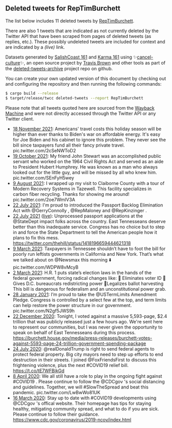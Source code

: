 ## Deleted tweets for RepTimBurchett

The list below includes 11 deleted tweets by
[RepTimBurchett](https://twitter.com/RepTimBurchett).

There are also 1 tweets that are indicated as not currently
deleted by the Twitter API that have been scraped from pages of deleted tweets (as replies, etc.).
These possibly undeleted tweets are included for context and are indicated by a _(live)_ link.


Datasets generated by [SalishCoast 161](https://twitter.com/SalishCoastA) and [Karma 161](https://twitter.com/KarmaOneSixOne)
using ✨[cancel-culture](https://github.com/travisbrown/cancel-culture)✨, an open source project by [Travis Brown](https://twitter.com/travisbrown) 
and other tools as part of the [deleted-tweets-archive](https://github.com/salcoast/deleted-tweets-archive/) project repo on github.

You can create your own updated version of this document by checking out and configuring the
repository and then running the following commands:

```bash
$ cargo build --release
$ target/release/twcc deleted-tweets --report RepTimBurchett
```

Please note that all tweets quoted here are sourced from the
[Wayback Machine](https://web.archive.org) and were not directly accessed through the Twitter API or
any Twitter client.

* [18 November 2021](https://web.archive.org/web/20211118171614/https://twitter.com/RepTimBurchett/status/1461382699634077702): Americans' travel costs this holiday season will be higher than ever thanks to Biden's war on affordable energy. It's easy for Joe Biden and his cabinet to ignore this problem. They never see the bill since taxpayers fund all their fancy private travel. pic.twitter.com/2cSeNWToD2
* [19 October 2021](https://web.archive.org/web/20211019215038/https://twitter.com/RepTimBurchett/status/1450580075364159488): My friend John Stewart was an accomplished public servant who worked on the 1964 Civil Rights Act and served as an aide to President Hubert Humphrey. He was known as a man who always looked out for the little guy, and will be missed by all who knew him. pic.twitter.com/SEnFyH5wey
* [ 9 August 2021](https://web.archive.org/web/20210809154255/https://twitter.com/RepTimBurchett/status/1424757979698565121): I wrapped up my visit to Claiborne County with a tour of Modern Recovery Systems in Tazewell. This facility specializes in carbon fiber recycling. Thanks for showing me around! pic.twitter.com/2oe7WmIV3A
* [22 July 2021](https://web.archive.org/web/20210722145715/https://twitter.com/RepTimBurchett/status/1418223510779011072): I'm proud to introduced the Passport Backlog Elimination Act with  @GerryConnolly ,  @RepMaloney  and  @RepKinzinger .
* [22 July 2021](https://web.archive.org/web/20210722145715/https://twitter.com/RepTimBurchett/status/1418223510779011072) ([live](https://twitter.com/RepTimBurchett/status/1418223509256478722)): Unprocessed passport applications at the  @StateDept  impact folks across the country. East Tennesseans deserve better than this inadequate service. Congress has no choice but to step in and force the State Department to tell the American people how it plans to fix this mess. https://twitter.com/thehill/status/1418196659444621318
* [ 9 March 2021](https://web.archive.org/web/20210309000400/https://twitter.com/RepTimBurchett/status/1369076394190401538): Taxpayers in Tennessee shouldn’t have to foot the bill for poorly run leftists governments in California and New York. That’s what we talked about on  @Newsmax  this morning ⬇️ pic.twitter.com/WDPW8vMcyB
* [ 2 March 2021](https://web.archive.org/web/20210302164346/https://twitter.com/RepTimBurchett/status/1366791218596880397): H.R. 1 puts state’s election laws in the hands of the federal government,  forcing radical changes like:  🚨 Eliminates voter ID 🚨 Gives D.C. bureaucrats redistricting power 🚨Legalizes ballot harvesting  This bill is dangerous for federalism and an unconstitutional power grab.
* [28 January 2021](https://web.archive.org/web/20210128150336/https://twitter.com/RepTimBurchett/status/1354807045019504640): I’m proud to take the  @USTermLimits   Amendment Pledge. Congress is controlled by a select few at the top, and term limits can help restore the power structure in our government. pic.twitter.com/N2gf5JWS9h
* [22 December 2020](https://web.archive.org/web/20201222023645/https://twitter.com/RepTimBurchett/status/1341210964520263680): Tonight, I voted against a massive 5,593-page, $2.4 trillion that was publicly released just a few hours ago. We're sent here to represent our communities, but I was never given the opportunity to speak on behalf of East Tennesseans during this process. https://burchett.house.gov/media/press-releases/burchett-votes-against-5593-page-24-trillion-government-spending-package
* [24 July 2020](https://web.archive.org/web/20200724150324/https://twitter.com/RepTimBurchett/status/1286678375306846208): @realDonaldTrump is right to send federal agents to protect federal property. Big city mayors need to step up efforts to end destruction in their streets. I joined @FoxFriendsFirst to discuss this frightening violence, plus the next #COVID19 relief bill. https://t.co/tE7WFBikGd
* [ 8 April 2020](https://web.archive.org/web/20200408202228/https://twitter.com/RepTimBurchett/status/1247983066846552066): We all still have a role to play in the ongoing fight against  #COVID19 . Please continue to follow the  @CDCgov 's social distancing and guidelines. Together, we will  #SlowTheSpread  and beat this pandemic. pic.twitter.com/LwBwWo81UK
* [16 March 2020](https://web.archive.org/web/20200316174040/https://twitter.com/RepTimBurchett/status/1239605679498964992): Stay up to date with  #COVID19  developments using  @CDCgov 's offical website. Their homepage has tips for staying healthy, mitigating community spread, and what to do if you are sick. Please continue to follow their guidance. https://www.cdc.gov/coronavirus/2019-ncov/index.html
